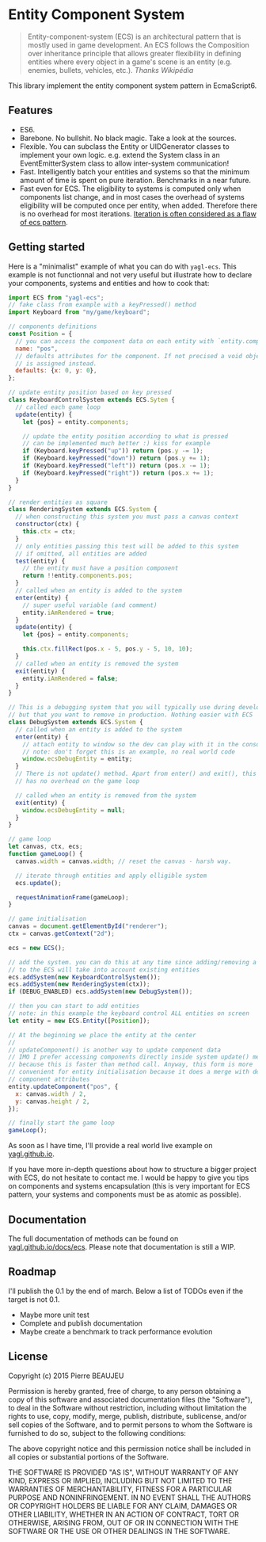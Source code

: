 # Entity Component System

> Entity-component-system (ECS) is an architectural pattern that is mostly used
> in game development. An ECS follows the Composition over inheritance principle
> that allows greater flexibility in defining entities where every object in a
> game's scene is an entity (e.g. enemies, bullets, vehicles, etc.). _Thanks
> Wikipédia_

This library implement the entity component system pattern in EcmaScript6.

## Features

- ES6.
- Barebone. No bullshit. No black magic. Take a look at the sources.
- Flexible. You can subclass the Entity or UIDGenerator classes to implement
  your own logic. e.g. extend the System class in an EventEmitterSystem class to
  allow inter-system communication!
- Fast. Intelligently batch your entities and systems so that the minimum amount
  of time is spent on pure iteration. Benchmarks in a <hope>near</hope> future.
- Fast even for ECS. The eligibility to systems is computed only when components
  list change, and in most cases the overhead of systems eligibility will be
  computed once per entity, when added. Therefore there is no overhead for most
  iterations.
  [Iteration is often considered as a flaw of ecs pattern](https://en.wikipedia.org/wiki/Entity_component_system#Drawbacks).

## Getting started

Here is a "minimalist" example of what you can do with `yagl-ecs`. This example
is not functionnal and not very useful but illustrate how to declare your
components, systems and entities and how to cook that:

```js
import ECS from "yagl-ecs";
// fake class from example with a keyPressed() method
import Keyboard from "my/game/keyboard";

// components definitions
const Position = {
  // you can access the component data on each entity with `entity.components.pos`
  name: "pos",
  // defaults attributes for the component. If not precised a void object {}
  // is assigned instead.
  defaults: {x: 0, y: 0},
};

// update entity position based on key pressed
class KeyboardControlSystem extends ECS.Sytem {
  // called each game loop
  update(entity) {
    let {pos} = entity.components;

    // update the entity position according to what is pressed
    // can be implemented much better :) kiss for example
    if (Keyboard.keyPressed("up")) return (pos.y -= 1);
    if (Keyboard.keyPressed("down")) return (pos.y += 1);
    if (Keyboard.keyPressed("left")) return (pos.x -= 1);
    if (Keyboard.keyPressed("right")) return (pos.x += 1);
  }
}

// render entities as square
class RenderingSystem extends ECS.System {
  // when constructing this system you must pass a canvas context
  constructor(ctx) {
    this.ctx = ctx;
  }
  // only entities passing this test will be added to this system
  // if omitted, all entities are added
  test(entity) {
    // the entity must have a position component
    return !!entity.components.pos;
  }
  // called when an entity is added to the system
  enter(entity) {
    // super useful variable (and comment)
    entity.iAmRendered = true;
  }
  update(entity) {
    let {pos} = entity.components;

    this.ctx.fillRect(pos.x - 5, pos.y - 5, 10, 10);
  }
  // called when an entity is removed the system
  exit(entity) {
    entity.iAmRendered = false;
  }
}

// This is a debugging system that you will typically use during development
// but that you want to remove in production. Nothing easier with ECS
class DebugSystem extends ECS.System {
  // called when an entity is added to the system
  enter(entity) {
    // attach entity to window so the dev can play with it in the console
    // note: don't forget this is an example, no real world code
    window.ecsDebugEntity = entity;
  }
  // There is not update() method. Apart from enter() and exit(), this system
  // has no overhead on the game loop

  // called when an entity is removed from the system
  exit(entity) {
    window.ecsDebugEntity = null;
  }
}

// game loop
let canvas, ctx, ecs;
function gameLoop() {
  canvas.width = canvas.width; // reset the canvas - harsh way.

  // iterate through entities and apply elligible system
  ecs.update();

  requestAnimationFrame(gameLoop);
}

// game initialisation
canvas = document.getElementById("renderer");
ctx = canvas.getContext("2d");

ecs = new ECS();

// add the system. you can do this at any time since adding/removing a system
// to the ECS will take into account existing entities
ecs.addSystem(new KeyboardControlSystem());
ecs.addSystem(new RenderingSystem(ctx));
if (DEBUG_ENABLED) ecs.addSystem(new DebugSystem());

// then you can start to add entities
// note: in this example the keyboard control ALL entities on screen
let entity = new ECS.Entity([Position]);

// At the beginning we place the entity at the center
//
// updateComponent() is another way to update component data
// IMO I prefer accessing components directly inside system update() method
// because this is faster than method call. Anyway, this form is more
// convenient for entity initialisation because it does a merge with defaults
// component attributes
entity.updateComponent("pos", {
  x: canvas.width / 2,
  y: canvas.height / 2,
});

// finally start the game loop
gameLoop();
```

As soon as I have time, I'll provide a real world live example on
[yagl.github.io](yagl.github.io).

If you have more in-depth questions about how to structure a bigger project with
ECS, do not hesitate to contact me. I would be happy to give you tips on
components and systems encapsulation (this is very important for ECS pattern,
your systems and components must be as atomic as possible).

## Documentation

The full documentation of methods can be found on
[yagl.github.io/docs/ecs](yagl.github.io/docs/ecs). Please note that
documentation is still a WIP.

## Roadmap

I'll publish the 0.1 by the end of march. Below a list of TODOs even if the
target is not 0.1.

- Maybe more unit test
- Complete and publish documentation
- Maybe create a benchmark to track performance evolution

## License

Copyright (c) 2015 Pierre BEAUJEU

Permission is hereby granted, free of charge, to any person obtaining a copy of
this software and associated documentation files (the "Software"), to deal in
the Software without restriction, including without limitation the rights to
use, copy, modify, merge, publish, distribute, sublicense, and/or sell copies of
the Software, and to permit persons to whom the Software is furnished to do so,
subject to the following conditions:

The above copyright notice and this permission notice shall be included in all
copies or substantial portions of the Software.

THE SOFTWARE IS PROVIDED "AS IS", WITHOUT WARRANTY OF ANY KIND, EXPRESS OR
IMPLIED, INCLUDING BUT NOT LIMITED TO THE WARRANTIES OF MERCHANTABILITY, FITNESS
FOR A PARTICULAR PURPOSE AND NONINFRINGEMENT. IN NO EVENT SHALL THE AUTHORS OR
COPYRIGHT HOLDERS BE LIABLE FOR ANY CLAIM, DAMAGES OR OTHER LIABILITY, WHETHER
IN AN ACTION OF CONTRACT, TORT OR OTHERWISE, ARISING FROM, OUT OF OR IN
CONNECTION WITH THE SOFTWARE OR THE USE OR OTHER DEALINGS IN THE SOFTWARE.
